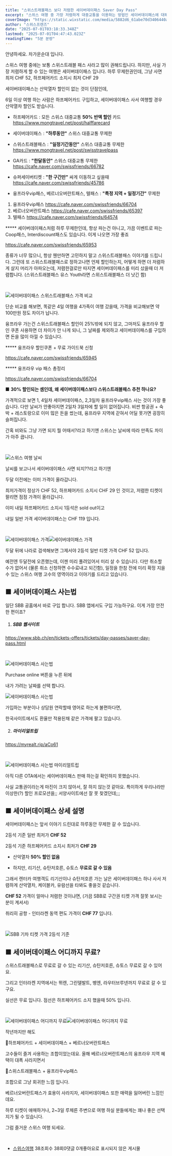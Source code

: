 ```yaml
---
title: "스위스트래블패스 보다 저렴한 세이버데이패스 Saver Day Pass"
excerpt: "스위스 여행 중 가장 저렴하게 대중교통을 이용하는 방법인 세이버데이패스에 대해 상세히 설명합니다. 하프페어카드와의 조합, 유사한 다른 패스들과의 비교, 구매 시기와 가격 전략까지 모두 정리했습니다."
coverImage: "https://static.wixstatic.com/media/5882d6_61abe70d3406440a84c11b6715304926~mv2.jpeg/v1/fill/w_966,h_645,al_c,q_85,enc_avif,quality_auto/5882d6_61abe70d3406440a84c11b6715304926~mv2.jpeg"
author: "스위스프렌즈"
date: "2025-07-01T03:18:33.348Z"
lastmod: "2025-07-01T04:47:43.023Z"
readingTime: "5분 분량"
---
```


안녕하세요. 차가운순대 입니다.

스위스 여행 중에는 보통 스위스트래블 패스 사라고 많이 권해드립니다. 하지만, 사실 가장 저렴하게 할 수 있는 여행은 세이버데이패스 입니다. 하루 무제한권인데, 그냥 사면 최저 CHF 52, 하프페어카드 소지시 최저 CHF 29

세이버데이패스는 산악열차 할인이 없는 것이 단점인데,

6일 이상 여행 하는 사람은 하프페어카드 구입하고, 세이버데이패스 사서 여행할 경우 산악열차 할인도 받습니다.

* 하프페어카드 : 모든 스위스 대중교통 **50% 반액 할인** 카드
<https://www.mongtravel.net/post/halffarecard>

* 세이버데이패스 : **"하루동안"** 스위스 대중교통 무제한

* 스위스트래블패스 : **"일정기간동안"** 스위스 대중교통 무제한
<https://www.mongtravel.net/post/swisstravelpass>

* GA카드 : **"한달동안"** 스위스 대중교통 무제한
<https://cafe.naver.com/swissfriends/66782>

* 슈퍼세이버티켓 : **"한 구간만"** 싸게 이동하고 싶을때
<https://cafe.naver.com/swissfriends/45786>

*  융프라우vip패스, 베르너오버란트패스, 텔패스 : **"특정 지역 + 일정기간"** 무제한
1. 융프라우vip패스 <https://cafe.naver.com/swissfriends/66704>
2. 베르너오버란트패스 <https://cafe.naver.com/swissfriends/65397>
3. 텔패스 <https://cafe.naver.com/swissfriends/64574>

  
  
***** 세이버데이패스처럼 하루 무제한인데, 항상 파는건 아니고, 가끔 이벤트로 파는 Coop패스, Interdiscount패스도 있습니다. 이게 나오면 가장 좋죠

<https://cafe.naver.com/swissfriends/65953>

  
  
종류가 너무 많으니, 항상 웬만하면 고민하지 말고 스위스트래블패스 이야기를 드립니다. 그런데 또 스위스트래블패스로 정하고나면 언제 할인하는지, 어떻게 하면 더 저렴하게 살지 머리가 아파오는데, 저렴한걸로만 따지면 세이버데이패스를 미리 샀을때 더 저렴합니다. (스위스트래블패스 유스 Youth라면 스위스트래블패스 더 낫긴 함)

  
﻿

![세이버데이패스 스위스트래블패스 가격 비교](https://static.wixstatic.com/media/5882d6_96d7ea09ee364361a510571748d9e2a7~mv2.png/v1/fill/w_1159,h_446,al_c,lg_1,q_90,enc_avif,quality_auto/5882d6_96d7ea09ee364361a510571748d9e2a7~mv2.png)﻿

단순 비교를 해보면, 똑같은 4일 여행을 4가족이 여행 갔을때, 가격을 비교해보면 약 100만원 정도 차이가 납니다.

융프라우 가는건 스위스트래블패스 할인이 25%밖에 되지 않고, 그마저도 융프라우 할인 쿠폰 사용하면 더 차이가 안 나게 되니, 그 날짜를 제외하고 세이버데이패스를 구입하면 돈을 많이 아낄 수 있습니다.

  
***** 융프라우 할인쿠폰 + 무료 가이드북 신청

<https://cafe.naver.com/swissfriends/65945>

  
***** 융프라우 vip 패스 총정리

<https://cafe.naver.com/swissfriends/66704>

  
  
**■** **30% 할인되는 셈인데, 왜 세이버데이패스보다 스위스트래블패스 추천 하나요?**

  
가격적으로 보면 1, 4일차 세이버데이패스, 2,3일차 융프라우vip패스 사는 것이 가장 좋습니다. 다만 날씨가 안좋아지면 2일차 3일차에 할 일이 없어집니다. 비싼 항공권 + 숙박 + 레스토랑으로 이미 많은 돈을 썼는데, 융프라우 지역에 갇혀서 어딜 못가면 굉장히 슬퍼집니다.

  
간혹 비와도 그냥 가면 되지 뭘 어때서?라고 하기엔 스위스는 날씨에 따라 만족도 차이가 아주 큽니다.

﻿

![스위스 여행 날씨](https://static.wixstatic.com/media/5882d6_e80b26940bd1419fbec65dc4777f5991~mv2.png/v1/fill/w_1158,h_391,al_c,lg_1,q_90,enc_avif,quality_auto/5882d6_e80b26940bd1419fbec65dc4777f5991~mv2.png)﻿

날씨를 보고나서 세이버데이패스 사면 되지??라고 하기엔

  
두달 이전에는 이미 가격이 올라갑니다.

  
최저가격이 정상가 CHF 52, 하프페어카드 소지시 CHF 29 인 것이고, 저렴한 티켓이 팔리면 점점 가격이 올라갑니다.

  
이미 내일 하프페어카드 소지시 1등석은 sold out이고

내일 일반 가격 세이버데이패스는 CHF 119 입니다.

﻿

![세이버데이패스 가격](https://static.wixstatic.com/media/5882d6_892d65ab1c89413f97d5f63b7617e052~mv2.jpg/v1/fill/w_966,h_500,al_c,q_85,enc_avif,quality_auto/5882d6_892d65ab1c89413f97d5f63b7617e052~mv2.jpg)![세이버데이패스 가격](https://static.wixstatic.com/media/5882d6_30d21ace2c10466bb80ca86939f91f8c~mv2.jpg/v1/fill/w_965,h_489,al_c,q_85,enc_avif,quality_auto/5882d6_30d21ace2c10466bb80ca86939f91f8c~mv2.jpg)﻿

두달 뒤에 나라로 검색해보면 그제서야 2등석 일반 티켓 가격 CHF 52 입니다.

  
예전엔 두달전에 오픈했는데, 이젠 미리 풀려있어서 미리 살 수 있습니다. 다만 취소할 수가 없어서 (물론 취소 신청하면 수수료내고 되긴함), 일정을 한참 전에 미리 확정 지을 수 있는 스위스 여행 고수의 영역이라고 이야기를 드리고 있습니다.

  
  
  
## **■** **세이버데이패스 사는법**

  
일단 SBB 공홈에서 바로 구입 합니다. SBB 앱에서도 구입 가능하구요. 이게 가장 안전한 편이죠?

  
1. ##### **SBB 웹사이트**


<https://www.sbb.ch/en/tickets-offers/tickets/day-passes/saver-day-pass.html>

﻿

![세이버데이패스 사는법](https://static.wixstatic.com/media/5882d6_0ee3134bdf6040bf9134fd83fd69425d~mv2.png/v1/fill/w_966,h_687,al_c,q_90,enc_avif,quality_auto/5882d6_0ee3134bdf6040bf9134fd83fd69425d~mv2.png)﻿

Purchase online 버튼을 누른 뒤에

내가 가려는 날짜를 선택 합니다.

![세이버데이패스 사는법](https://static.wixstatic.com/media/5882d6_30d21ace2c10466bb80ca86939f91f8c~mv2.jpg/v1/fill/w_965,h_489,al_c,q_85,enc_avif,quality_auto/5882d6_30d21ace2c10466bb80ca86939f91f8c~mv2.jpg)﻿

가입하는 부분이나 상담원 연락할때 영어로 하는게 불편하다면,

  
한국사이트에서도 환율만 적용된채 같은 가격에 팔고 있습니다.

  
2. ##### **마이리얼트립**


<https://myrealt.rip/aCo61>

﻿﻿

![세이버데이패스 사는법 마이리얼트립](https://static.wixstatic.com/media/5882d6_9ef6e14ec727410f807fe4d13b42bae0~mv2.png/v1/fill/w_966,h_851,al_c,q_90,enc_avif,quality_auto/5882d6_9ef6e14ec727410f807fe4d13b42bae0~mv2.png)﻿

아직 다른 OTA에서는 세이버데이패스 판매 하는걸 확인하지 못했습니다.

  
사실 교통권이라는게 마진이 크지 않아서, 잘 하지 않는것 같아요. 특이하게 우리나라만 이상한(?) 할인 프로모션을;; 서양사이트에선 잘 못 찾겠던데;;;

  
  
## **■** **세이버데이패스 상세 설명**

  
세이버데이패스는 앞서 이야기 드린대로 하루동안 무제한 갈 수 있습니다.

  
2등석 기준 일반 최저가 **CHF 52**

  
2등석 기준 하프페어카드 소지시 최저가 **CHF 29**

  
* 산악열차 **50% 할인 없음**


* 하지만, 리기산, 슈탄저호른, 슈토스 **무료로 갈 수 있음**


  
그래서 렌터카 여행객도 리기산이나 슈탄저호른 가는 날은 세이버데이패스 하나 사서 저렴하게 산악열차, 케이블카, 유람선을 타봐도 좋을것 같습니다.

  
**CHF 52** 가격이 얼마나 저렴한 것이냐면, (가끔 SBB로 구간권 티켓 가격 잘못 보시는 분이 계셔서)

  
취리히 공항 - 인터라켄 동역 편도 가격이 **CHF 77** 입니다.

﻿

![SBB 기차 티켓 가격 2등석 기준](https://static.wixstatic.com/media/5882d6_c7ae8dff60944d01b893b1dde6466856~mv2.jpeg/v1/fill/w_965,h_626,al_c,q_85,enc_avif,quality_auto/5882d6_c7ae8dff60944d01b893b1dde6466856~mv2.jpeg)﻿

## **■** **세이버데이패스 어디까지 무료?**

  
스위스트래블패스로 무료로 갈 수 있는 리기산, 슈탄저호른, 슈토스 무료로 갈 수 있어요.

  
그리고 인터라켄 지역에서는 뮈렌, 그린델발트, 벵엔, 라우터브루넨까지 무료로 갈 수 있구요.

  
실선은 무료 입니다. 점선은 하프페어카드 소지 했을때 50% 입니다.

﻿

![세이버데이패스 어디까지 무료](https://static.wixstatic.com/media/5882d6_dd7f57543dcb4e6eaeba3cc90e836849~mv2.png/v1/fill/w_1480,h_1056,al_c,q_90,usm_0.66_1.00_0.01,enc_avif,quality_auto/5882d6_dd7f57543dcb4e6eaeba3cc90e836849~mv2.png)![세이버데이패스 어디까지 무료](https://static.wixstatic.com/media/5882d6_c010a801db2b4ef5b53557685456adff~mv2.png/v1/fill/w_1480,h_968,al_c,q_90,usm_0.66_1.00_0.01,enc_avif,quality_auto/5882d6_c010a801db2b4ef5b53557685456adff~mv2.png)﻿

작년까지만 해도

  
📍하프페어카드 + 세이버데이패스 + 베르너오버란트패스

  
고수들이 즐겨 사용하는 조합이었는데요. 올해 베르너오버란트패스의 융프라우 지역 혜택이 대폭 사라지면서

  
📍스위스트래블패스 + 융프라우vip패스

  
조합으로 그냥 회귀한 느낌 입니다.

  
베르너오버란트패스가 효용이 사라지자, 세이버데이패스 또한 매력을 잃어버린 느낌인데요.

  
하루 티켓이 애매하거나, 2~3일 루체른 주변으로 여행 하실 분들에게는 꽤나 좋은 선택지가 될 수 있습니다.

  
  
그럼 즐거운 스위스 여행 되세요.

﻿

* [스위스여행](https://www.mongtravel.net/europe/categories/switzerland)
38조회수 38회0댓글 0개좋아요로 표시되지 않은 게시물